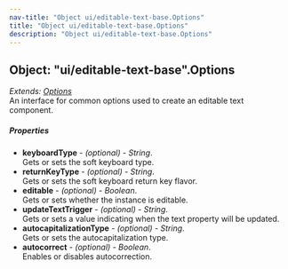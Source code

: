 ```yaml
---
nav-title: "Object ui/editable-text-base.Options"
title: "Object ui/editable-text-base.Options"
description: "Object ui/editable-text-base.Options"
---
```

## Object: "ui/editable-text-base".Options  
_Extends:_ [_Options_](../../ui/text-base/Options.md)  
An interface for common options used to create an editable text component.

##### Properties
 - **keyboardType** - _(optional)_ - _String_.    
  Gets or sets the soft keyboard type.
 - **returnKeyType** - _(optional)_ - _String_.    
  Gets or sets the soft keyboard return key flavor.
 - **editable** - _(optional)_ - _Boolean_.    
  Gets or sets whether the instance is editable.
 - **updateTextTrigger** - _(optional)_ - _String_.    
  Gets or sets a value indicating when the text property will be updated. 
 - **autocapitalizationType** - _(optional)_ - _String_.    
  Gets or sets the autocapitalization type.
 - **autocorrect** - _(optional)_ - _Boolean_.    
  Enables or disables autocorrection.